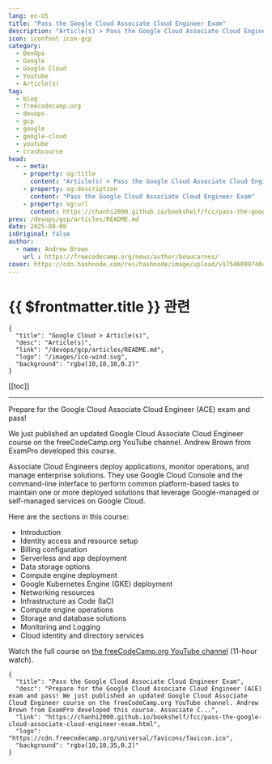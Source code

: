 ```yaml
---
lang: en-US
title: "Pass the Google Cloud Associate Cloud Engineer Exam"
description: "Article(s) > Pass the Google Cloud Associate Cloud Engineer Exam"
icon: iconfont icon-gcp
category:
  - DevOps
  - Google
  - Google Cloud
  - Youtube
  - Article(s)
tag:
  - blog
  - freecodecamp.org
  - devops
  - gcp
  - google
  - google-cloud
  - youtube
  - crashcourse
head:
  - - meta:
    - property: og:title
      content: "Article(s) > Pass the Google Cloud Associate Cloud Engineer Exam"
    - property: og:description
      content: "Pass the Google Cloud Associate Cloud Engineer Exam"
    - property: og:url
      content: https://chanhi2000.github.io/bookshelf/fcc/pass-the-google-cloud-associate-cloud-engineer-exam.html
prev: /devops/gcp/articles/README.md
date: 2025-08-08
isOriginal: false
author:
  - name: Andrew Brown
    url : https://freecodecamp.org/news/author/beaucarnes/
cover: https://cdn.hashnode.com/res/hashnode/image/upload/v1754609974047/0ba79036-c47e-422c-8e06-626f10d95d7d.png
---
```


# {{ $frontmatter.title }} 관련

```component VPCard
{
  "title": "Google Cloud > Article(s)",
  "desc": "Article(s)",
  "link": "/devops/gcp/articles/README.md",
  "logo": "/images/ico-wind.svg",
  "background": "rgba(10,10,10,0.2)"
}
```

[[toc]]

---

<SiteInfo
  name="Pass the Google Cloud Associate Cloud Engineer Exam"
  desc="Prepare for the Google Cloud Associate Cloud Engineer (ACE) exam and pass! We just published an updated Google Cloud Associate Cloud Engineer course on the freeCodeCamp.org YouTube channel. Andrew Brown from ExamPro developed this course. Associate C..."
  url="https://freecodecamp.org/news/pass-the-google-cloud-associate-cloud-engineer-exam"
  logo="https://cdn.freecodecamp.org/universal/favicons/favicon.ico"
  preview="https://cdn.hashnode.com/res/hashnode/image/upload/v1754609974047/0ba79036-c47e-422c-8e06-626f10d95d7d.png"/>

Prepare for the Google Cloud Associate Cloud Engineer (ACE) exam and pass!

We just published an updated Google Cloud Associate Cloud Engineer course on the freeCodeCamp.org YouTube channel. Andrew Brown from ExamPro developed this course.

Associate Cloud Engineers deploy applications, monitor operations, and manage enterprise solutions. They use Google Cloud Console and the command-line interface to perform common platform-based tasks to maintain one or more deployed solutions that leverage Google-managed or self-managed services on Google Cloud.

Here are the sections in this course:

- Introduction
- Identity access and resource setup
- Billing configuration
- Serverless and app deployment
- Data storage options
- Compute engine deployment
- Google Kubernetes Engine (GKE) deployment
- Networking resources
- Infrastructure as Code (IaC)
- Compute engine operations
- Storage and database solutions
- Monitoring and Logging
- Cloud identity and directory services

Watch the full course on [<VPIcon icon="fa-brands fa-youtube"/>the freeCodeCamp.org YouTube channel](https://youtu.be/OlAmyf8_4O4) (11-hour watch).

<VidStack src="youtube/OlAmyf8_4O4" />

<!-- TODO: add ARTICLE CARD -->
```component VPCard
{
  "title": "Pass the Google Cloud Associate Cloud Engineer Exam",
  "desc": "Prepare for the Google Cloud Associate Cloud Engineer (ACE) exam and pass! We just published an updated Google Cloud Associate Cloud Engineer course on the freeCodeCamp.org YouTube channel. Andrew Brown from ExamPro developed this course. Associate C...",
  "link": "https://chanhi2000.github.io/bookshelf/fcc/pass-the-google-cloud-associate-cloud-engineer-exam.html",
  "logo": "https://cdn.freecodecamp.org/universal/favicons/favicon.ico",
  "background": "rgba(10,10,35,0.2)"
}
```

